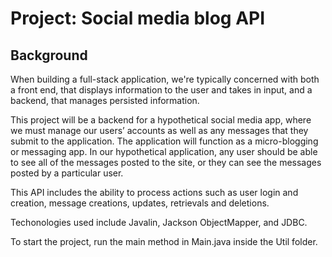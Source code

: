 # Project: Social media blog API

## Background 

When building a full-stack application, we're typically concerned with both a front end, that displays information to the user and takes in input, and a backend, that manages persisted information.

This project will be a backend for a hypothetical social media app, where we must manage our users’ accounts as well as any messages that they submit to the application. The application will function as a micro-blogging or messaging app. In our hypothetical application, any user should be able to see all of the messages posted to the site, or they can see the messages posted by a particular user. 

This API includes the ability to process actions such as user login and creation, message creations, updates, retrievals and deletions.

Techonologies used include Javalin, Jackson ObjectMapper, and JDBC. 

To start the project, run the main method in Main.java inside the Util folder.
